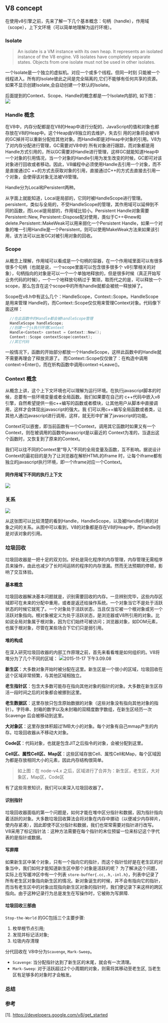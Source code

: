 
## V8 concept
在使用v8引擎之前，先来了解一下几个基本概念：句柄（handle），作用域（scope），上下文环境（可以简单地理解为运行环境）。

### Isolate
> An isolate is a VM instance with its own heap. It represents an isolated instance of the V8 engine.
> V8 isolates have completely separate states. Objects from one isolate must not be used in other isolates.

一个Isolate是一个独立的虚拟机。对应一个或多个线程。但同一时刻 只能被一个线程进入。所有的Isolate彼此之间是完全隔离的,它们不能够有任何共享的资源。如果不显示创建Isolate,会自动创建一个默认的Isolate。

后面提到的Context、Scope、Handle的概念都是一个Isolate内部的, 如下图：
![](Context.png)

### Handle 概念
在V8中，内存分配都是在V8的Heap中进行分配的，JavaScript的值和对象也都存放在V8的Heap中。这个Heap由V8独立的去维护，失去引
用的对象将会被V8的GC掉并可以重新分配给其他对象。而Handle即是对Heap中对象的引用。V8为了对内存分配进行管理，GC需要对V8中的
所有对象进行跟踪，而对象都是用Handle方式引用的，所以GC需要对Handle进行管理，这样GC就能知道Heap中一个对象的引用情况，当一个对象的Handle引用为发生改变的时候，GC即可对该对象进行回收或者移动。因此，V8编程中必须使用Handle去引用一个对象，而不是直接通过C
++的方式去获取对象的引用，直接通过C++的方式去直接去引用一个对象，会使得该对象无法被V8管理。

Handle分为Local和Persistent两种。

从字面上就能知道，Local是局部的，它同时被HandleScope进行管理。persistent，类似与全局的，不受HandleScope的管理，其作用域可以延伸到不同的函数，而Local是局部的，作用域比较小。Persistent Handle对象需要Persistent::New, Persistent::Dispose配对使用，类似于C++中new和delete.Persistent::MakeWeak可以用来弱化一个Persistent Handle，如果一个对象的唯一引用Handle是一个Persistent，则可以使用MakeWeak方法来如果该引用，该方法可以出发GC对被引用对象的回收。

### Scope 
从概念上理解，作用域可以看成是一个句柄的容器，在一个作用域里面可以有很多很多个句柄（也就是说，一个scope里面可以包含很多很多个
v8引擎相关的对象），句柄指向的对象是可以一个一个单独地释放的，但是很多时候（真正开始写业务代码的时候），一个一个地释放句柄过于
繁琐，取而代之的是，可以释放一个scope，那么包含在这个scope中的所有handle就都会被统一释放掉了。

Scope在v8.h中有这么几个：HandleScope，Context::Scope。HandleScope是用来管理 
Handle的，而Context::Scope仅仅用来管理Context对象。代码像下面这样：
```c++
  //在此函数中的Handle都会被handleScope管理 
  HandleScope handleScope; 
  //创建一个js执行环境Context  
  Handle<Context> context = Context::New();
  Context::Scope contextScope(context); 
  //其它代码 
```
一般情况下，函数的开始部分都放一个HandleScope，这样此函数中的Handle就不需要再理会了释放资源了。
而Context::Scope仅仅做了：在构造中调用context->Enter()，而在析构函数中调用context->Leave()。


### Context 概念 
从概念上讲，这个上下文环境也可以理解为运行环境。在执行javascript脚本的时候，总要有一些环境变量或者全局函数。我们如果要在自己的
c++代码中嵌入v8引擎，自然希望提供一些c++编写的函数或者模块，让其他用户从脚本中直接调用，这样才会体现出javascript的强大。我
们可以用c++编写全局函数或者类，让其他人通过javascript进行调用，这样，就无形中扩展了javascript的功能。 

Context可以嵌套，即当前函数有一个Context，调用其它函数时如果又有一个Context，则在被调用的函数中javascript是以最近的
Context为准的，当退出这个函数时，又恢复到了原来的Context。

我们可以往不同的Context里“导入”不同的全局变量及函数，互不影响。据说设计Context的最初目的是为了让浏览器在解析HTML的iframe
时，让每个iframe都有独立的javascript执行环境，即一个iframe对应一个Context。

#### 同作用域下不同的执行上下文

![](c3ad9f4a15cb36af631932a52dec3e96.png)

### 关系
![](1354452360_3578.png)

从这张图可以比较清楚的看到Handle，HandleScope，以及被Handle引用的对象之间的关系。从图中可以看到，V8的对象都是存在V8的Heap中，而Handle则是对该对象的引用。

### 垃圾回收
垃圾回收器是一把十足的双刃剑。好处是简化程序的内存管理，内存管理无需程序员来操作，由此也减少了长时间运转的程序的内存泄漏。然而无法预期的停顿，影响了交互体验。


#### 基本概念
垃圾回收器解决基本问题就是，识别需要回收的内存。一旦辨别完毕，这些内存区域即可在未来的分配中重用，或者是返还给操作系统。一个对象当它不是处于活跃状态的时候它就死了。一个对象处于活跃状态，当且仅当它被一个根对象或另一个活跃对象指向。根对象被定义为处于活跃状态，是浏览器或V8所引用的对象。比如说全局对象属于根对象，因为它们始终可被访问；浏览器对象，如DOM元素，也属于根对象，尽管在某些场合下它们只是弱引用。


#### 堆的构成
在深入研究垃圾回收器的内部工作原理之前，首先来看看堆是如何组织的。V8将堆分为了几个不同的区域：
![2015-11-17 下午3.09.08](http://alinode-assets.oss-cn-hangzhou.aliyuncs.com/2336435d-bdd4-4d86-8e28-b253e7d7ad6a.png)

**新生区**：大多数对象开始时被分配在这里。新生区是一个很小的区域，垃圾回收在这个区域非常频繁，与其他区域相独立。

**老生指针区**：包含大多数可能存在指向其他对象的指针的对象。大多数在新生区存活一段时间之后的对象都会被挪到这里。

**老生数据区**：这里存放只包含原始数据的对象（这些对象没有指向其他对象的指针）。字符串、封箱的数字以及未封箱的双精度数字数组，在新生区经历一次 Scavenge 后会被移动到这里。

**大对象区**：这里存放体积超过1MB大小的对象。每个对象有自己mmap产生的内存。垃圾回收器从不移动大对象。

**Code区**：代码对象，也就是包含JIT之后指令的对象，会被分配到这里。

**Cell区、属性Cell区、Map区**：这些区域存放Cell、属性Cell和Map，每个区域因为都是存放相同大小的元素，因此内存结构很简单。

> 如上图：在 node-v4.x 之后，区域进行了合并为：新生区，老生区，大对象区，Map区，Code区

有了这些背景知识，我们可以来深入垃圾回收器了。

#### 识别指针
垃圾回收器面临的第一个问题是，如何才能在堆中区分指针和数据，因为指针指向着活跃的对象。大多数垃圾回收算法会将对象在内存中挪动（以便减少内存碎片，使内存紧凑），因此即使不区分指针和数据，我们也常常需要对指针进行改写。
V8采用了标记指针法：这种方法需要在每个指针的末位预留一位来标记这个字代表的是指针或数据。

#### 写屏障
如果新生区中某个对象，只有一个指向它的指针，而这个指针恰好是在老生区的对象当中，我们如何才能知道新生区中那个对象是活跃的呢？ 为了解决这个问题，实际上在写缓冲区中有一个列表 `store-buffer{.cc,.h,-inl.h}`，列表中记录了所有老生区对象指向新生区的情况。新对象诞生的时候，并不会有指向它的指针，而当有老生区中的对象出现指向新生区对象的指针时，我们便记录下来这样的跨区指向。由于这种记录行为总是发生在写操作时，它被称为写屏障.

#### 垃圾回收三部曲
`Stop-the-World` 的GC包括三个主要步骤:
1. 枚举根节点引用;
2. 发现并标记活对象;
3. 垃圾内存清理

分代回收在 V8中分为`Scavenge`, `Mark-Sweep`。
* `Scavenge`: 当分配指针达到了新生区的末尾，就会有一次清理。
* `Mark-Sweep`: 对于活跃超过2个小周期的对象，则需将其移动至老生区, 当老生区有足够多的对象时才会触发。

### 总结



### 参考
[1]. https://developers.google.com/v8/get_started
